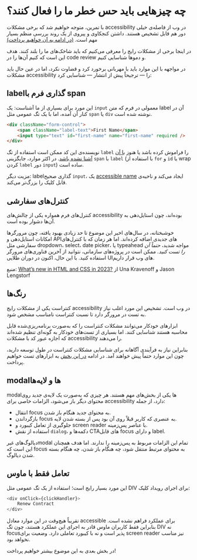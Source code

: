 # چه چیزهایی باید حس خطر ما را فعال کنند؟

با تمرین، متوجه خواهیم شد که برخی مشکلات accessibility در وب از فاصله‌ی خیلی دور هم قابل تشخیص هستند. داشتن کنجکاوی و پیروی از یک روند بررسی منظم بسیار مهم است. [(در ادامه به آن خواهیم پرداخت)](/topics/ui/how-to-test-components)

در اینجا برخی از مشکلات رایج را معرفی می‌کنیم که باید شاخک‌های ما را بلند کنند. هدف این است که کنیم آن‌ها را در code review و دموها شناسایی کنیم.

در مواجهه با این موارد باید با مهربانی برخورد کرد و قضاوت نکرد، اما در عین حال باید مشکلات accessibility را — ترجیحاً پیش از انتشار — شناسایی کرد:

## label‌گذاری فرم با span

این مورد برای بسیاری از ما آشناست: یک `input` معمولی در فرم که متن label آن در کنار آن آمده، اما با یک تگ عمومی مثل `span` یا `div` نوشته شده است.

```html
<div className="form-control">
    <span className="label-text">First Name</span>
    <input type="text" id="first-name" name="first-name" required />
</div>
```

نویسنده‌ی این کد ممکن است استفاده از تگ `label` را فراموش کرده باشد یا هنوز [با آن آشنا نشده باشد](https://css-tricks.com/html-inputs-and-labels-a-love-story/). در اکثر موارد، جایگزینی `span` با `label` (با استفاده از `for` و `id` یا wrap کردن `label` دور `input`) ساده است.

مزیت دیگر: label‌گذاری صحیح `input`، یک [accessible name](/topics/accessible-naming-screen-readers/ARIA-accessible-name-computaiton) ایجاد می‌کند _و_ ناحیه‌ی قابل کلیک را بزرگ‌تر می‌کند.

## کنترل‌های سفارشی

کنترل‌های فرم همواره یکی از چالش‌های accessibility بوده‌اند، چون استایل‌دهی به آن‌ها دشوار بوده است.

خوشبختانه، در سال‌های اخیر این موضوع تا حد زیادی بهبود یافته، چون مرورگرها امکانات استایل‌دهی و APIهای جدیدی اضافه کرده‌اند. اما هر زمان که با کنترل‌های سفارشی مثل dropdown، select، date picker، یا typeahead مواجه شدید، _حتماً آن را تست کنید._ ممکن است در پروژه‌های سازمانی، نتوانید از آخرین فناوری‌های مرورگر استفاده کنید. با این حال، اکنون در دوران طلایی UIهای وب قرار داریم.

منبع: [What’s new in HTML and CSS in 2023?](https://www.learnwithjason.dev/what-s-new-in-html-and-css-in-2023/) از Una Kravenoff و Jason Lengstorf

## رنگ‌ها

کنتراست یکی از مشکلات رایج accessibility در وب است. تشخیص این مورد اغلب نیاز به تست در مرورگر دارد تا نسبت کنتراست نامناسب مشخص شود.

ابزارهای خودکار می‌توانند مشکلات کنتراست را که به‌صورت برنامه‌ریزی‌شده قابل محاسبه هستند شناسایی کنند. اما بسیاری از تست‌های خودکار به گونه‌ای تنظیم شده‌اند که اجازه عبور کد با مشکلات accessibility را می‌دهند.

بنابراین نیاز به فرآیندی آگاهانه برای شناسایی مشکلات کنتراست در طول توسعه دارید، چون این موارد حتماً پیش خواهند آمد. در ادامه [در این بخش](/topics/accessible-uis/how-to-test-components) به ابزارهای تست خواهیم پرداخت.

## modal‌ها و لایه‌ها

modal‌ها یکی از بخش‌های مهم هستند. هر چیزی که به‌صورت یک لایه‌ی جدید روی محتوای دیگر باز می‌شود، الزامات خاصی برای accessibility دارد، از جمله:

- انتقال focus به محتوای جدید هنگام باز شدن.
- بازگرداندن focus به عنصری که کاربر قبلاً روی آن بود پس از بسته شدن لایه.
- جلوگیری از تعامل کیبورد و screen reader با عناصر پس‌زمینه.
- استفاده از نقش `dialog`، دکمه‌ها و CTAهای قابل focus و دارای label.

دیالوگ‌های غیرmodal تمام این الزامات مربوط به پس‌زمینه را ندارند. اما هدف همچنان این است که focus به محتوای مرتبط منتقل شود، چه هنگام باز شدن، چه هنگام بسته شدن دیالوگ.

## تعامل فقط با ماوس

این مورد بسیار رایج است؛ استفاده از یک تگ عمومی مثل DIV برای اجرای رویداد کلیک:

```javascript
<div onClick={clickHandler}>
    Renew Contract
</div>
```

تقریباً هیچ‌وقت در این موارد معادل accessible برای عملکرد فراهم نشده است. بنابراین فقط کاربران ماوس قادر به اجرای این عملکرد هستند، چون تگ DIV نه focus‌پذیر است و نه با کیبورد تعاملی دارد. وضعیت برای screen reader نیز مناسب نخواهد بود.

در بخش بعدی به این موضوع بیشتر خواهیم پرداخت!
